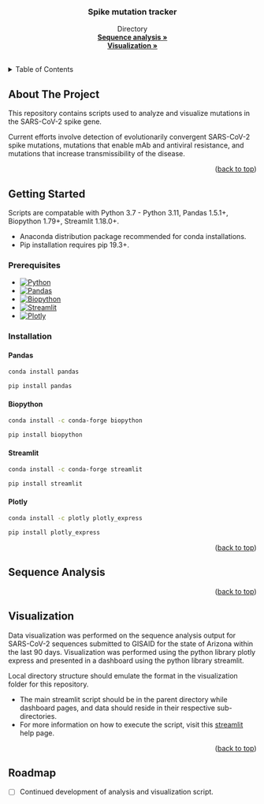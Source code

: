 <!-- Improved compatibility of back to top link: See: https://github.com/othneildrew/Best-README-Template/pull/73 -->
<a name="readme-top"></a>

<!-- PROJECT SHIELDS -->
<!--
*** I'm using markdown "reference style" links for readability.
*** Reference links are enclosed in brackets [ ] instead of parentheses ( ).
*** See the bottom of this document for the declaration of the reference variables
*** for contributors-url, forks-url, etc. This is an optional, concise syntax you may use.
*** https://www.markdownguide.org/basic-syntax/#reference-style-links
-->
<!-- [![Contributors][contributors-shield]][contributors-url] -->
<!-- [![Forks][forks-shield]][forks-url] -->
<!-- [![Issues][issues-shield]][issues-url] -->
<!-- [![MIT License][license-shield]][license-url] -->

<!-- PROJECT LOGO -->
<!-- <br />
<div align="center">
  <a href="https://github.com/ASU-Lim-Lab/Spike_mutation_tracker">
    <img src="logo.png" alt="Logo" width="80" height="80">
  </a> -->

  <h3 align="center">Spike mutation tracker</h3>

  <p align="center">
    Directory
    <br />
    <a href="https://github.com/ASU-Lim-Lab/Spike_mutation_tracker/tree/main/sequence%20analysis"><strong>Sequence analysis »</strong></a>
    <br />
    <a href="https://github.com/ASU-Lim-Lab/Spike_mutation_tracker/tree/main/visualization"><strong>Visualization »</strong></a>
    <br />
    <br />
<!--     <a href="https://github.com/ASU-Lim-Lab/Absolute-Q/">any_criteria</a> -->
<!--     · -->
<!--     <a href="https://github.com/ASU-Lim-Lab/Absolute-Q/">any_criteria</a> -->
  </p>
</div>



<!-- TABLE OF CONTENTS -->
<details>
  <summary>Table of Contents</summary>
  <ol>
    <li><a href="#about-the-project">About The Project</a></li>
    <li><a href="#getting-started">Getting Started</a>
      <ul>
        <li><a href="#prerequisites">Prerequisites</a></li>
        <li><a href="#installation">Installation</a></li>
      </ul>
    </li>
    <li><a href="#sequence-analysis">Sequence analysis</a></li>
    <li><a href="#visualization">visualization</a></li>
<!--     <li><a href="#roadmap">Roadmap</a></li>
    <li><a href="#contributors">Contributors</a></li> -->
  </ol>
</details>


<!-- ABOUT THE PROJECT -->
## About The Project

<!-- [![Product Name Screen Shot][product-screenshot]](https://example.com) -->

This repository contains scripts used to analyze and visualize mutations in the SARS-CoV-2 spike gene. <br>

Current efforts involve detection of evolutionarily convergent SARS-CoV-2 spike mutations, mutations that enable mAb and antiviral resistance, and mutations that increase transmissibility of the disease. 

<p align="right">(<a href="#readme-top">back to top</a>)</p>

<!-- GETTING STARTED -->
## Getting Started

Scripts are compatable with Python 3.7 - Python 3.11, Pandas 1.5.1+, Biopython 1.79+, Streamlit 1.18.0+.
  - Anaconda distribution package recommended for conda installations.
  - Pip installation requires pip 19.3+.


### Prerequisites

* [![Python][Python]][Python-url]
* [![Pandas][Pandas]][Pandas-url]
* [![Biopython][Biopython]][Biopython-url]
* [![Streamlit][Streamlit]][Streamlit-url]
* [![Plotly][Plotly]][Plotly-url]


### Installation
#### Pandas
  ```sh
  conda install pandas
  ```
  ```sh
  pip install pandas
  ```
#### Biopython
  ```sh
  conda install -c conda-forge biopython
  ```
  ```sh
  pip install biopython
  ```
#### Streamlit
  ```sh
  conda install -c conda-forge streamlit
  ```
  ```sh
  pip install streamlit
  ```
#### Plotly
  ```sh
  conda install -c plotly plotly_express
  ```
  ```sh
  pip install plotly_express
  ```

<p align="right">(<a href="#readme-top">back to top</a>)</p>

## Sequence Analysis


<p align="right">(<a href="#readme-top">back to top</a>)</p>

## Visualization

Data visualization was performed on the sequence analysis output for SARS-CoV-2 sequences submitted to GISAID for the state of Arizona within the last 90 days. Visualization was performed using the python library plotly express and presented in a dashboard using the python library streamlit. 

Local directory structure should emulate the format in the visualization folder for this repository.
- The main streamlit script should be in the parent directory while dashboard pages, and data should reside in their respective sub-directories. 
- For more information on how to execute the script, visit this [streamlit](https://docs.streamlit.io/knowledge-base/using-streamlit/how-do-i-run-my-streamlit-script) help page.

<p align="right">(<a href="#readme-top">back to top</a>)</p>

<!-- ROADMAP -->
## Roadmap

- [ ] Continued development of analysis and visualization script.
<!-- - [ ] Feature 2 -->
<!-- - [ ] Feature 3 -->
<!-- - [ ] Nested Feature -->
<!-- 
[Open issues](https://github.com/ASU-Lim-Lab/Absolute-Q/issues)

<p align="right">(<a href="#readme-top">back to top</a>)</p> -->

<!-- CONTRIBUTING -->
<!-- ## Contributors
<br />
<div align="left">
    <a href="https://github.com/ASU-Lim-Lab/Absolute-Q/graphs/contributors"><strong>Contributors »</strong></a>
</div>

<p align="right">(<a href="#readme-top">back to top</a>)</p> -->


<!-- MARKDOWN LINKS & IMAGES -->
<!-- https://www.markdownguide.org/basic-syntax/#reference-style-links -->
[contributors-shield]: https://img.shields.io/github/contributors/ASU-Lim-Lab/Absolute-Q.svg?style=for-the-badge
[contributors-url]: https://github.com/ASU-Lim-Lab/Absolute-Q/graphs/contributors
[Biopython]: https://img.shields.io/badge/Biopython-1.80-blue
[Biopython-url]: https://biopython.org/
[Pandas]: https://img.shields.io/badge/pandas-%23150458.svg?style=for-the-badge&logo=pandas&logoColor=white
[Pandas-url]: https://pandas.pydata.org/
[Python]: https://img.shields.io/badge/python-3670A0?style=for-the-badge&logo=python&logoColor=ffdd54
[Python-url]: https://www.python.org/
[streamlit]: https://img.shields.io/badge/Streamlit-FF4B4B?style=for-the-badge&logo=Streamlit&logoColor=white
[streamlit-url]: https://docs.streamlit.io/library/get-started/installation
[Plotly]: https://img.shields.io/badge/Plotly-239120?style=for-the-badge&logo=plotly&logoColor=white
[Plotly-url]: https://plotly.com/python/getting-started/
